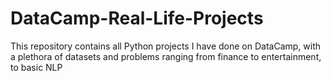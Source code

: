 # DataCamp-Real-Life-Projects
This repository contains all Python projects I have done on DataCamp, with a plethora of datasets and problems ranging from finance to entertainment, to basic NLP
